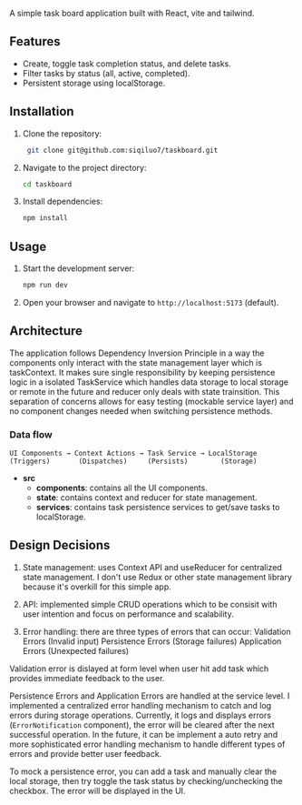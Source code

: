 A simple task board application built with React, vite and tailwind.

## Features

- Create, toggle task completion status, and delete tasks.
- Filter tasks by status (all, active, completed).
- Persistent storage using localStorage.

## Installation

1. Clone the repository:

   ```bash
    git clone git@github.com:siqiluo7/taskboard.git
   ```

2. Navigate to the project directory:
   ```bash
   cd taskboard
   ```
3. Install dependencies:
   ```bash
   npm install
   ```

## Usage

1. Start the development server:
   ```bash
   npm run dev
   ```
2. Open your browser and navigate to `http://localhost:5173` (default).

## Architecture

The application follows Dependency Inversion Principle in a way the components only interact with the state management layer which is taskContext. It makes
sure single responsibility by keeping persistence logic in a isolated TaskService which handles data storage to local storage or remote in the future and reducer only deals with state trainsition. This separation of concerns allows for easy testing (mockable service layer) and no component changes needed when switching persistence methods.

### Data flow

```
UI Components → Context Actions → Task Service → LocalStorage
(Triggers)       (Dispatches)     (Persists)        (Storage)
```

- **src**
  - **components**: contains all the UI components.
  - **state**: contains context and reducer for state management.
  - **services**: contains task persistence services to get/save tasks to localStorage.

## Design Decisions

1. State management: uses Context API and useReducer for centralized state management. I don't use Redux or other state management library because it's overkill for this simple app.

2. API: implemented simple CRUD operations which to be consisit with user intention and focus on performance and scalability.

3. Error handling: there are three types of errors that can occur:
   Validation Errors (Invalid input)
   Persistence Errors (Storage failures)
   Application Errors (Unexpected failures)

Validation error is dislayed at form level when user hit add task which provides immediate feedback to the user.

Persistence Errors and Application Errors are handled at the service level. I implemented a centralized error handling mechanism to catch and log errors during storage operations. Currently, it logs and displays errors (`ErrorNotification` component), the error will be cleared after the next successful operation. In the future, it can be implement a auto retry and more sophisticated error handling mechanism to handle different types of errors and provide better user feedback.

To mock a persistence error, you can add a task and manually clear the local storage, then try toggle the task status by checking/unchecking the checkbox. The error will be displayed in the UI.
